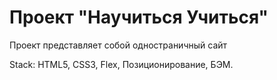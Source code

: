 # Проект "Научиться Учиться"


Проект представляет собой одностраничный сайт

Stack: HTML5, CSS3, Flex, Позиционирование, БЭМ.
